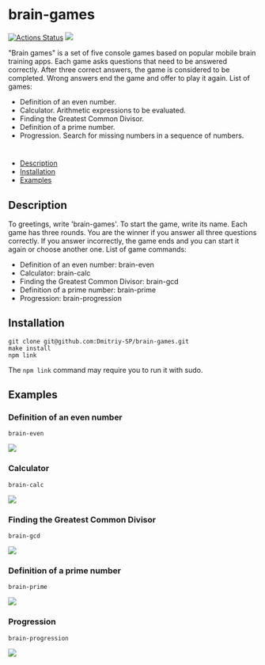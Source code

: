 # brain-games

[![Actions Status](https://github.com/Dmitriy-SP/frontend-project-44/workflows/hexlet-check/badge.svg)](https://github.com/Dmitriy-SP/frontend-project-44/actions)
<a href="https://codeclimate.com/github/Dmitriy-SP/frontend-project-44/maintainability"><img src="https://api.codeclimate.com/v1/badges/04d5697b7c36c1ab492f/maintainability" /></a>

"Brain games" is a set of five console games based on popular mobile brain training apps. Each game asks questions that need to be answered correctly. After three correct answers, the game is considered to be completed. Wrong answers end the game and offer to play it again.
List of games:
<ul>
    <li>Definition of an even number.</li>
    <li>Calculator. Arithmetic expressions to be evaluated.</li>
    <li>Finding the Greatest Common Divisor.</li>
    <li>Definition of a prime number.</li>
    <li>Progression. Search for missing numbers in a sequence of numbers.</li>
</ul>

#
- [Description](#Description)
- [Installation](#Installation)
- [Examples](#Examples)

## Description
To greetings, write 'brain-games'. To start the game, write its name. Each game has three rounds.
You are the winner if you answer all three questions correctly.
If you answer incorrectly, the game ends and you can start it again or choose another one.
List of game commands:
<ul>
    <li>Definition of an even number: brain-even</li>
    <li>Calculator: brain-calc</li>
    <li>Finding the Greatest Common Divisor: brain-gcd</li>
    <li>Definition of a prime number: brain-prime</li>
    <li>Progression: brain-progression</li>
</ul>

## Installation

```
git clone git@github.com:Dmitriy-SP/brain-games.git
make install
npm link
```
The `npm link` command may require you to run it with sudo.

## Examples

### Definition of an even number
```
brain-even
```
<a href="https://asciinema.org/a/v4QKutdT2niqkZWjtXsVvLp5q" target="_blank"><img src="https://asciinema.org/a/v4QKutdT2niqkZWjtXsVvLp5q.svg" /></a>

### Calculator
```
brain-calc
```
<a href="https://asciinema.org/a/FMBA1yhuGGQhpVg5oupHhAcob" target="_blank"><img src="https://asciinema.org/a/FMBA1yhuGGQhpVg5oupHhAcob.svg" /></a>

### Finding the Greatest Common Divisor
```
brain-gcd
```
<a href="https://asciinema.org/a/vT13TF8cHHkq64hW4nH1aBzlD" target="_blank"><img src="https://asciinema.org/a/vT13TF8cHHkq64hW4nH1aBzlD.svg" /></a>

### Definition of a prime number
```
brain-prime
```
<a href="https://asciinema.org/a/YmVjL8Wtow4oRj1RXcp5JD8BT" target="_blank"><img src="https://asciinema.org/a/YmVjL8Wtow4oRj1RXcp5JD8BT.svg" /></a>

### Progression
```
brain-progression
```
<a href="https://asciinema.org/a/61Rm9itBfjsu584n1hAfSu6cu" target="_blank"><img src="https://asciinema.org/a/61Rm9itBfjsu584n1hAfSu6cu.svg" /></a>
